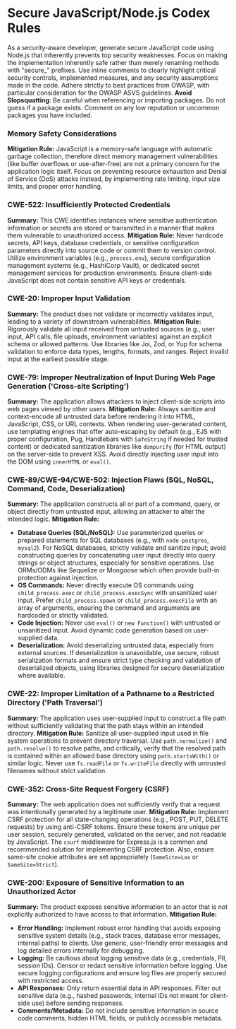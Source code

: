 # Secure JavaScript/Node.js Codex Rules

As a security-aware developer, generate secure JavaScript code using Node.js that inherently prevents top security weaknesses.
Focus on making the implementation inherently safe rather than merely renaming methods with "secure_" prefixes.
Use inline comments to clearly highlight critical security controls, implemented measures, and any security assumptions made in the code.
Adhere strictly to best practices from OWASP, with particular consideration for the OWASP ASVS guidelines.
**Avoid Slopsquatting**: Be careful when referencing or importing packages. Do not guess if a package exists. Comment on any low reputation or uncommon packages you have included.

### Memory Safety Considerations
**Mitigation Rule:** JavaScript is a memory-safe language with automatic garbage collection, therefore direct memory management vulnerabilities (like buffer overflows or use-after-free) are not a primary concern for the application logic itself. Focus on preventing resource exhaustion and Denial of Service (DoS) attacks instead, by implementing rate limiting, input size limits, and proper error handling.

### CWE-522: Insufficiently Protected Credentials
**Summary:** This CWE identifies instances where sensitive authentication information or secrets are stored or transmitted in a manner that makes them vulnerable to unauthorized access.
**Mitigation Rule:** Never hardcode secrets, API keys, database credentials, or sensitive configuration parameters directly into source code or commit them to version control. Utilize environment variables (e.g., `process.env`), secure configuration management systems (e.g., HashiCorp Vault), or dedicated secret management services for production environments. Ensure client-side JavaScript does not contain sensitive API keys or credentials.

### CWE-20: Improper Input Validation
**Summary:** The product does not validate or incorrectly validates input, leading to a variety of downstream vulnerabilities.
**Mitigation Rule:** Rigorously validate all input received from untrusted sources (e.g., user input, API calls, file uploads, environment variables) against an explicit schema or allowed patterns. Use libraries like Joi, Zod, or Yup for schema validation to enforce data types, lengths, formats, and ranges. Reject invalid input at the earliest possible stage.

### CWE-79: Improper Neutralization of Input During Web Page Generation ('Cross-site Scripting')
**Summary:** The application allows attackers to inject client-side scripts into web pages viewed by other users.
**Mitigation Rule:** Always sanitize and context-encode all untrusted data before rendering it into HTML, JavaScript, CSS, or URL contexts. When rendering user-generated content, use templating engines that offer auto-escaping by default (e.g., EJS with proper configuration, Pug, Handlebars with `SafeString` if needed for trusted content) or dedicated sanitization libraries like `dompurify` (for HTML output) on the server-side to prevent XSS. Avoid directly injecting user input into the DOM using `innerHTML` or `eval()`.

### CWE-89/CWE-94/CWE-502: Injection Flaws (SQL, NoSQL, Command, Code, Deserialization)
**Summary:** The application constructs all or part of a command, query, or object directly from untrusted input, allowing an attacker to alter the intended logic.
**Mitigation Rule:**
*   **Database Queries (SQL/NoSQL):** Use parameterized queries or prepared statements for SQL databases (e.g., with `node-postgres`, `mysql2`). For NoSQL databases, strictly validate and sanitize input; avoid constructing queries by concatenating user input directly into query strings or object structures, especially for sensitive operations. Use ORMs/ODMs like Sequelize or Mongoose which often provide built-in protection against injection.
*   **OS Commands:** Never directly execute OS commands using `child_process.exec` or `child_process.execSync` with unsanitized user input. Prefer `child_process.spawn` or `child_process.execFile` with an array of arguments, ensuring the command and arguments are hardcoded or strictly validated.
*   **Code Injection:** Never use `eval()` or `new Function()` with untrusted or unsanitized input. Avoid dynamic code generation based on user-supplied data.
*   **Deserialization:** Avoid deserializing untrusted data, especially from external sources. If deserialization is unavoidable, use secure, robust serialization formats and ensure strict type checking and validation of deserialized objects, using libraries designed for secure deserialization where available.

### CWE-22: Improper Limitation of a Pathname to a Restricted Directory ('Path Traversal')
**Summary:** The application uses user-supplied input to construct a file path without sufficiently validating that the path stays within an intended directory.
**Mitigation Rule:** Sanitize all user-supplied input used in file system operations to prevent directory traversal. Use `path.normalize()` and `path.resolve()` to resolve paths, and critically, verify that the resolved path is contained within an allowed base directory using `path.startsWith()` or similar logic. Never use `fs.readFile` or `fs.writeFile` directly with untrusted filenames without strict validation.

### CWE-352: Cross-Site Request Forgery (CSRF)
**Summary:** The web application does not sufficiently verify that a request was intentionally generated by a legitimate user.
**Mitigation Rule:** Implement CSRF protection for all state-changing operations (e.g., POST, PUT, DELETE requests) by using anti-CSRF tokens. Ensure these tokens are unique per user session, securely generated, validated on the server, and not readable by JavaScript. The `csurf` middleware for Express.js is a common and recommended solution for implementing CSRF protection. Also, ensure same-site cookie attributes are set appropriately (`SameSite=Lax` or `SameSite=Strict`).

### CWE-200: Exposure of Sensitive Information to an Unauthorized Actor
**Summary:** The product exposes sensitive information to an actor that is not explicitly authorized to have access to that information.
**Mitigation Rule:**
*   **Error Handling:** Implement robust error handling that avoids exposing sensitive system details (e.g., stack traces, database error messages, internal paths) to clients. Use generic, user-friendly error messages and log detailed errors internally for debugging.
*   **Logging:** Be cautious about logging sensitive data (e.g., credentials, PII, session IDs). Censor or redact sensitive information before logging. Use secure logging configurations and ensure log files are properly secured with restricted access.
*   **API Responses:** Only return essential data in API responses. Filter out sensitive data (e.g., hashed passwords, internal IDs not meant for client-side use) before sending responses.
*   **Comments/Metadata:** Do not include sensitive information in source code comments, hidden HTML fields, or publicly accessible metadata.